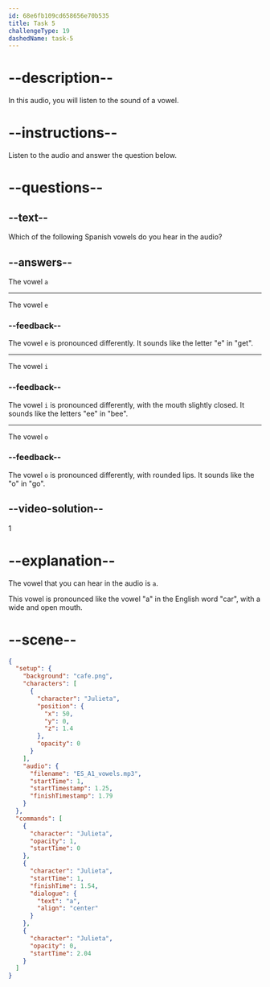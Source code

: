 ```yaml
---
id: 68e6fb109cd658656e70b535
title: Task 5
challengeType: 19
dashedName: task-5
---
```


# --description--

In this audio, you will listen to the sound of a vowel.

# --instructions--

Listen to the audio and answer the question below.

# --questions--

## --text--

Which of the following Spanish vowels do you hear in the audio?

## --answers--

The vowel `a`

---

The vowel `e`

### --feedback--

The vowel `e` is pronounced differently. It sounds like the letter "e" in "get".

---

The vowel `i`

### --feedback--

The vowel `i` is pronounced differently, with the mouth slightly closed. It sounds like the letters "ee" in "bee".

---

The vowel `o`

### --feedback--

The vowel `o` is pronounced differently, with rounded lips. It sounds like the "o" in "go".

## --video-solution--

1

# --explanation--

The vowel that you can hear in the audio is `a`.

This vowel is pronounced like the vowel "a" in the English word "car", with a wide and open mouth.

# --scene--

```json
{
  "setup": {
    "background": "cafe.png",
    "characters": [
      {
        "character": "Julieta",
        "position": {
          "x": 50,
          "y": 0,
          "z": 1.4
        },
        "opacity": 0
      }
    ],
    "audio": {
      "filename": "ES_A1_vowels.mp3",
      "startTime": 1,
      "startTimestamp": 1.25,
      "finishTimestamp": 1.79
    }
  },
  "commands": [
    {
      "character": "Julieta",
      "opacity": 1,
      "startTime": 0
    },
    {
      "character": "Julieta",
      "startTime": 1,
      "finishTime": 1.54,
      "dialogue": {
        "text": "a",
        "align": "center"
      }
    },
    {
      "character": "Julieta",
      "opacity": 0,
      "startTime": 2.04
    }
  ]
}
```

